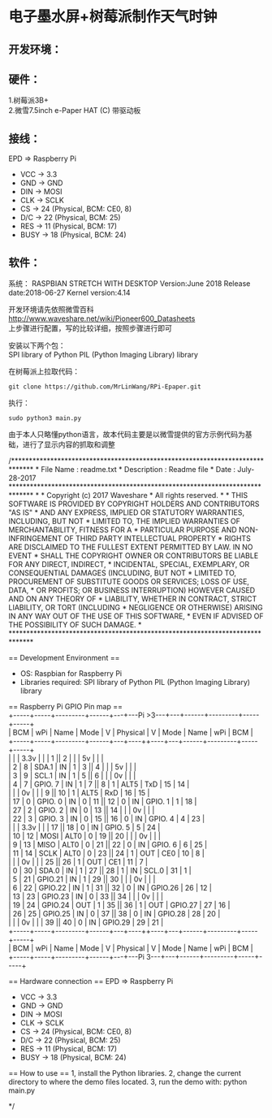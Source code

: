 电子墨水屏+树莓派制作天气时钟
================
开发环境：
-----
硬件：
-----
1.树莓派3B+  
2.微雪7.5inch e-Paper HAT (C) 带驱动板  

接线：
-----
  EPD    =>    Raspberry Pi
* VCC    ->    3.3
* GND    ->    GND
* DIN    ->    MOSI
* CLK    ->    SCLK
* CS     ->    24 (Physical, BCM: CE0, 8)
* D/C    ->    22 (Physical, BCM: 25)
* RES    ->    11 (Physical, BCM: 17)
* BUSY   ->    18 (Physical, BCM: 24)



软件：
-----
系统：
RASPBIAN STRETCH WITH DESKTOP
Version:June 2018
Release date:2018-06-27
Kernel version:4.14  

开发环境请先依照微雪百科  
http://www.waveshare.net/wiki/Pioneer600_Datasheets  
上步骤进行配置，写的比较详细，按照步骤进行即可  

安装以下两个包：  
SPI library of Python
PIL (Python Imaging Library) library

在树莓派上拉取代码：  
<pre><code>git clone https://github.com/MrLinWang/RPi-Epaper.git
</code></pre>

执行：
<pre><code>sudo python3 main.py  
</code></pre>

由于本人只略懂python语言，故本代码主要是以微雪提供的官方示例代码为基础，进行了显示内容的抓取和调整  
<p>
/******************************************************************************
 * File Name          : readme.txt
 * Description        : Readme file
 * Date               : July-28-2017
 ******************************************************************************
 *
 * Copyright (c) 2017 Waveshare
 * All rights reserved.
 *
 * THIS SOFTWARE IS PROVIDED BY COPYRIGHT HOLDERS AND CONTRIBUTORS "AS IS"
 * AND ANY EXPRESS, IMPLIED OR STATUTORY WARRANTIES, INCLUDING, BUT NOT
 * LIMITED TO, THE IMPLIED WARRANTIES OF MERCHANTABILITY, FITNESS FOR A
 * PARTICULAR PURPOSE AND NON-INFRINGEMENT OF THIRD PARTY INTELLECTUAL PROPERTY
 * RIGHTS ARE DISCLAIMED TO THE FULLEST EXTENT PERMITTED BY LAW. IN NO EVENT
 * SHALL THE COPYRIGHT OWNER OR CONTRIBUTORS BE LIABLE FOR ANY DIRECT, INDIRECT,
 * INCIDENTAL, SPECIAL, EXEMPLARY, OR CONSEQUENTIAL DAMAGES (INCLUDING, BUT NOT
 * LIMITED TO, PROCUREMENT OF SUBSTITUTE GOODS OR SERVICES; LOSS OF USE, DATA,
 * OR PROFITS; OR BUSINESS INTERRUPTION) HOWEVER CAUSED AND ON ANY THEORY OF
 * LIABILITY, WHETHER IN CONTRACT, STRICT LIABILITY, OR TORT (INCLUDING
 * NEGLIGENCE OR OTHERWISE) ARISING IN ANY WAY OUT OF THE USE OF THIS SOFTWARE,
 * EVEN IF ADVISED OF THE POSSIBILITY OF SUCH DAMAGE.
 *
 ******************************************************************************

  == Development Environment ==
  * OS: Raspbian for Raspberry Pi
  * Libraries required:
        SPI library of Python
        PIL (Python Imaging Library) library

  == Raspberry Pi GPIO Pin map ==  
 +-----+-----+---------+------+---+---Pi >3---+---+------+---------+-----+-----+  
 | BCM | wPi |   Name  | Mode | V | Physical | V | Mode | Name    | wPi | BCM |  
 +-----+-----+---------+------+---+----++----+---+------+---------+-----+-----+  
 |     |     |    3.3v |      |   |  1 || 2  |   |      | 5v      |     |     |  
 |   2 |   8 |   SDA.1 |   IN | 1 |  3 || 4  |   |      | 5v      |     |     |  
 |   3 |   9 |   SCL.1 |   IN | 1 |  5 || 6  |   |      | 0v      |     |     |  
 |   4 |   7 | GPIO. 7 |   IN | 1 |  7 || 8  | 1 | ALT5 | TxD     | 15  | 14  |  
 |     |     |      0v |      |   |  9 || 10 | 1 | ALT5 | RxD     | 16  | 15  |  
 |  17 |   0 | GPIO. 0 |   IN | 0 | 11 || 12 | 0 | IN   | GPIO. 1 | 1   | 18  |  
 |  27 |   2 | GPIO. 2 |   IN | 0 | 13 || 14 |   |      | 0v      |     |     |  
 |  22 |   3 | GPIO. 3 |   IN | 0 | 15 || 16 | 0 | IN   | GPIO. 4 | 4   | 23  |  
 |     |     |    3.3v |      |   | 17 || 18 | 0 | IN   | GPIO. 5 | 5   | 24  |  
 |  10 |  12 |    MOSI | ALT0 | 0 | 19 || 20 |   |      | 0v      |     |     |  
 |   9 |  13 |    MISO | ALT0 | 0 | 21 || 22 | 0 | IN   | GPIO. 6 | 6   | 25  |  
 |  11 |  14 |    SCLK | ALT0 | 0 | 23 || 24 | 1 | OUT  | CE0     | 10  | 8   |  
 |     |     |      0v |      |   | 25 || 26 | 1 | OUT  | CE1     | 11  | 7   |  
 |   0 |  30 |   SDA.0 |   IN | 1 | 27 || 28 | 1 | IN   | SCL.0   | 31  | 1   |  
 |   5 |  21 | GPIO.21 |   IN | 1 | 29 || 30 |   |      | 0v      |     |     |  
 |   6 |  22 | GPIO.22 |   IN | 1 | 31 || 32 | 0 | IN   | GPIO.26 | 26  | 12  |  
 |  13 |  23 | GPIO.23 |   IN | 0 | 33 || 34 |   |      | 0v      |     |     |  
 |  19 |  24 | GPIO.24 |  OUT | 1 | 35 || 36 | 1 | OUT  | GPIO.27 | 27  | 16  |  
 |  26 |  25 | GPIO.25 |   IN | 0 | 37 || 38 | 0 | IN   | GPIO.28 | 28  | 20  |  
 |     |     |      0v |      |   | 39 || 40 | 0 | IN   | GPIO.29 | 29  | 21  |  
 +-----+-----+---------+------+---+----++----+---+------+---------+-----+-----+  
 | BCM | wPi |   Name  | Mode | V | Physical | V | Mode | Name    | wPi | BCM |  
 +-----+-----+---------+------+---+---Pi 3---+---+------+---------+-----+-----+  

  == Hardware connection ==
    EPD    =>    Raspberry Pi
  * VCC    ->    3.3
  * GND    ->    GND
  * DIN    ->    MOSI
  * CLK    ->    SCLK
  * CS     ->    24 (Physical, BCM: CE0, 8)
  * D/C    ->    22 (Physical, BCM: 25)
  * RES    ->    11 (Physical, BCM: 17)
  * BUSY   ->    18 (Physical, BCM: 24)

  == How to use ==
  1, install the Python libraries.
  2, change the current directory to where the demo files located.
  3, run the demo with:
     python main.py

  */
  </p>
